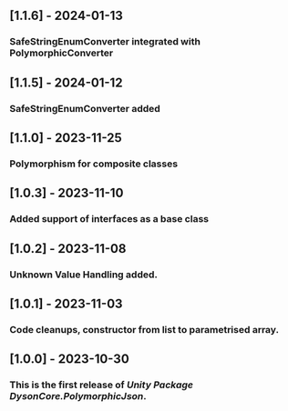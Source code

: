 ## [1.1.6] - 2024-01-13
### SafeStringEnumConverter integrated with PolymorphicConverter

## [1.1.5] - 2024-01-12
### SafeStringEnumConverter added

## [1.1.0] - 2023-11-25
### Polymorphism for composite classes

## [1.0.3] - 2023-11-10
### Added support of interfaces as a base class

## [1.0.2] - 2023-11-08
### Unknown Value Handling added.

## [1.0.1] - 2023-11-03
### Code cleanups, constructor from list to parametrised array.

## [1.0.0] - 2023-10-30
### This is the first release of *Unity Package DysonCore.PolymorphicJson*.